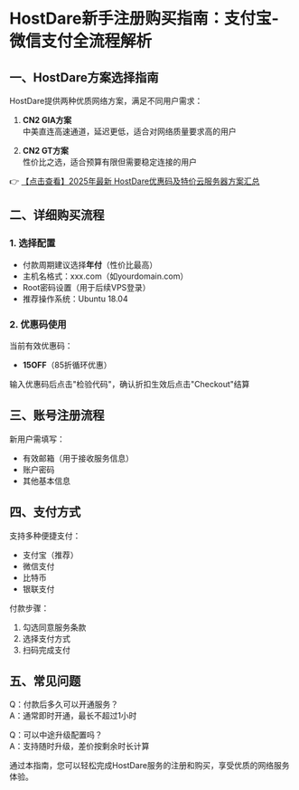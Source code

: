 # HostDare新手注册购买指南：支付宝-微信支付全流程解析

## 一、HostDare方案选择指南

HostDare提供两种优质网络方案，满足不同用户需求：

1. **CN2 GIA方案**  
   中美直连高速通道，延迟更低，适合对网络质量要求高的用户

2. **CN2 GT方案**  
   性价比之选，适合预算有限但需要稳定连接的用户

👉 [【点击查看】2025年最新 HostDare优惠码及特价云服务器方案汇总](https://bit.ly/hostdare)

## 二、详细购买流程

### 1. 选择配置
- 付款周期建议选择**年付**（性价比最高）
- 主机名格式：xxx.com（如yourdomain.com）
- Root密码设置（用于后续VPS登录）
- 推荐操作系统：Ubuntu 18.04

### 2. 优惠码使用
当前有效优惠码：
- **15OFF**（85折循环优惠）

输入优惠码后点击"检验代码"，确认折扣生效后点击"Checkout"结算

## 三、账号注册流程
新用户需填写：
- 有效邮箱（用于接收服务信息）
- 账户密码
- 其他基本信息

## 四、支付方式
支持多种便捷支付：
- 支付宝（推荐）
- 微信支付
- 比特币
- 银联支付

付款步骤：
1. 勾选同意服务条款
2. 选择支付方式
3. 扫码完成支付

## 五、常见问题
Q：付款后多久可以开通服务？  
A：通常即时开通，最长不超过1小时

Q：可以中途升级配置吗？  
A：支持随时升级，差价按剩余时长计算

通过本指南，您可以轻松完成HostDare服务的注册和购买，享受优质的网络服务体验。